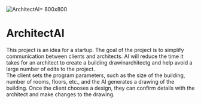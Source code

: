 ![ArchitectAI= 800x800](https://github.com/DakariLuin/ArchitectAI/assets/144822309/7449460d-31b8-4e73-933f-f639972fe008)
# ArchitectAI
This project is an idea for a startup. The goal of the project is to simplify communication between clients and architects. AI will reduce the time it takes for an architect to create a building drawinarchitectg and help avoid a large number of edits to the project.  
The client sets the program parameters, such as the size of the building, number of rooms, floors, etc., and the AI generates a drawing of the building. Once the client chooses a design, they can confirm details with the architect and make changes to the drawing.

